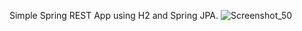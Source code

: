 Simple Spring REST App using H2 and Spring JPA.
![Screenshot_50](https://user-images.githubusercontent.com/48391922/115628403-42761480-a309-11eb-9e59-bd43e68f84a3.png)
